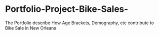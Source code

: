 # Portfolio-Project-Bike-Sales-
The Portfolio describe How  Age Brackets, Demography, etc contribute to Bike Sale in New Orleans
